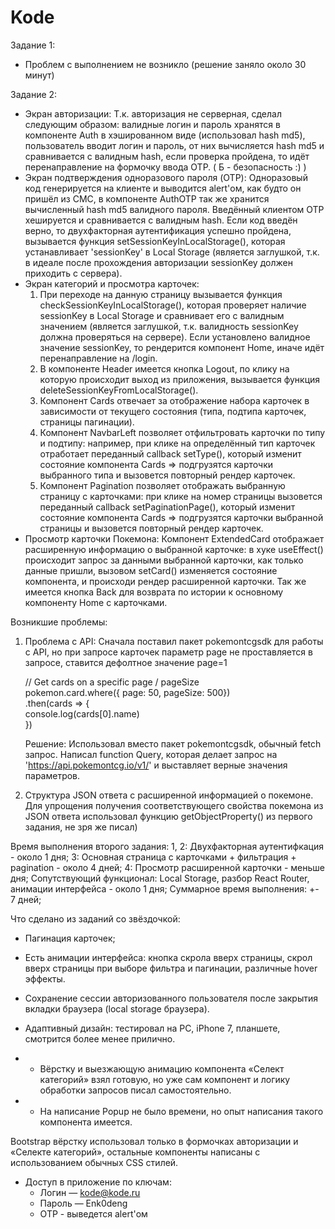 # Kode
Задание 1:
- Проблем с выполнением не возникло (решение заняло около 30 минут)

Задание 2:
- Экран авторизации:
Т.к. авторизация не серверная, сделал следующим образом: валидные логин и пароль хранятся в компоненте Auth в хэшированном виде (использовал hash md5), пользователь вводит логин и пароль, от них вычисляется hash md5 и сравнивается с валидным hash, если проверка пройдена, то идёт перенаправление на формочку ввода OTP. ( Б - безопасность :) )
- Экран подтверждения одноразового пароля (OTP): 
Одноразовый код генерируется на клиенте и выводится alert'ом, как будто он пришёл из СМС, в компоненте AuthOTP так же хранится вычисленный hash md5 валидного пароля. Введённый клиентом OTP хешируется и сравнивается с валидным hash. Если код введён верно, то двухфакторная аутентификация успешно пройдена, вызывается функция setSessionKeyInLocalStorage(), которая устанавливает 'sessionKey' в Local Storage (является заглушкой, т.к. в идеале после прохождения авторизации sessionKey должен приходить с сервера).
- Экран категорий и просмотра карточек:
    1. При переходе на данную страницу вызывается функция checkSessionKeyInLocalStorage(), которая проверяет наличие sessionKey в Local Storage и сравнивает его с валидным значением (является заглушкой, т.к. валидность sessionKey должна проверяться на сервере). Если установлено валидное значение sessionKey, то рендерится компонент Home, иначе идёт перенаправление на /login.
    2. В компоненте Header имеется кнопка Logout, по клику на которую происходит выход из приложения, вызывается функция deleteSessionKeyFromLocalStorage().
    3. Компонент Cards отвечает за отображение набора карточек в зависимости от текущего состояния (типа, подтипа карточек, страницы пагинации).
    4. Компонент NavbarLeft позволяет отфильтровать карточки по типу и подтипу: например, при клике на определённый тип карточек отработает переданный callback setType(), который изменит состояние компонента Cards => подгрузятся карточки выбранного типа и вызовется повторный рендер карточек.
    5. Компонент Pagination позволяет отображать выбранную страницу с карточками: при клике на номер страницы вызовется переданный callback setPaginationPage(), который изменит состояние компонента Cards => подгрузятся карточки выбранной страницы и вызовется повторный рендер карточек.
- Просмотр карточки Покемона:
Компонент ExtendedCard отображает расширенную информацию о выбранной карточке: в хуке useEffect() происходит запрос за данными выбранной карточки, как только данные пришли, вызовом setCard() изменяется состояние компонента, и происходи рендер расширенной карточки. Так же имеется кнопка Back для возврата по истории к основному компоненту Home с карточками.


Возникшие проблемы:
1. Проблема с API:
    Сначала поставил пакет pokemontcgsdk для работы с API, но при запросе карточек параметр page не проставляется в запросе, ставится дефолтное значение page=1

    // Get cards on a specific page / pageSize  
    pokemon.card.where({ page: 50, pageSize: 500})  
    .then(cards => {  
        console.log(cards[0].name)  
    })

    Решение:
    Использовал вместо пакет pokemontcgsdk, обычный fetch запрос. Написал function Query, которая делает запрос на 'https://api.pokemontcg.io/v1/' и выставляет верные значения параметров.

2. Структура JSON ответа с расширенной информацией о покемоне.
    Для упрощения получения соответствующего свойства покемона из JSON ответа использовал функцию getObjectProperty() из первого задания, не зря же писал)


Время выполнения второго задания:
    1, 2: Двухфакторная аутентифкация - около 1 дня;
    3: Основная страница с карточками + фильтрация + pagination - около 4 дней;
    4: Просмотр расширенной карточки - меньше дня;
    Сопутствующий функционал: Local Storage, разбор React Router, анимации интерфейса - около 1 дня;
    Суммарное время выполнения: +- 7 дней;


Что сделано из заданий со звёздочкой:
- Пагинация карточек;
- Есть анимации интерфейса: кнопка скрола вверх страницы, скрол вверх страницы при выборе фильтра и пагинации, различные hover эффекты.
- Сохранение сессии авторизованного пользователя после закрытия вкладки браузера (local storage браузера).
- Адаптивный дизайн: тестировал на PC, iPhone 7, планшете, смотрится более менее прилично.

- * Вёрстку и выезжающую анимацию компонента «Селект категорий» взял готовую, но уже сам компонент и логику обработки запросов писал самостоятельно.
- * На написание Popup не было времени, но опыт написания такого компонента имеется.

Bootstrap вёрстку использовал только в формочках авторизации и «Селекте категорий», остальные компоненты написаны с использованием обычных CSS стилей.

- Доступ в приложение по ключам:
    * Логин — kode@kode.ru
    * Пароль — Enk0deng
    * OTP - выведется alert'ом
